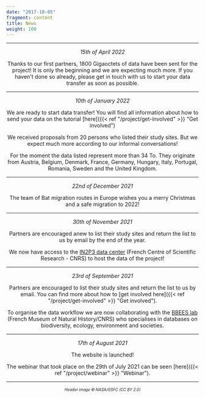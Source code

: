 ```yaml
---
date: "2017-10-05"
fragment: content
title: News
weight: 100
---
```


<center>  


___

_15th of April 2022_  

Thanks to our first partners, 1800 Gigaoctets of data have been sent for the project! It is only the beginning and we are expecting much more.
If you haven't done so already, please get in touch with us to start your data transfer as soon as possible.
___

_10th of January 2022_  

We are ready to start data transfer!
You will find all information about how to send your data on the tutorial [here]({{< ref "/project/get-involved" >}} "Get involved") 

We received proposals from 20 persons who listed their study sites. But we expect much more according to our informal conversations!

For the moment the data listed represent more than 34 To. They originate from Austria, Belgium, Denmark, France, Germany, Hungary, Italy, Portugal, Romania, Sweden and the United Kingdom.
___

_22nd of December 2021_  

The team of Bat migration routes in Europe wishes you a merry Christmas and a safe migration to 2022!
___

_30th of November 2021_  

Partners are encouraged anew to list their study sites and return the list to us by email by the end of the year.

We now have access to the [IN2P3 data center](https://cc.in2p3.fr/en/) (French Centre of Scientific Research - CNRS) to host the data of the project!
___

_23rd of September 2021_  

Partners are encouraged to list their study sites and return the list to us by email. You can find more about how to [get involved here]({{< ref "/project/get-involved" >}} "Get involved").

To organise the data workflow we are now collaborating with the [BBEES lab](https://bbees.mnhn.fr/) (French Museum of Natural History/CNRS) who specialises in databases on biodiversity, ecology, environment and societies. 
___

_17th of August 2021_  

The website is launched!

The webinar that took place on the 29th of July 2021 can be seen [here]({{< ref "/project/webinar" >}} "Webinar").

___


<font size="1"> *Header image © NASA/GSFC (CC BY 2.0)* </font> 
